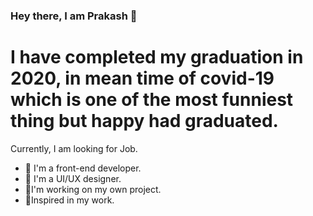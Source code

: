### Hey there, I am Prakash 👋


# I have completed my graduation in 2020, in mean time of covid-19 which is one of the most funniest thing but happy had graduated.
Currently, I am looking for Job.
- 🌱 I'm a front-end developer.
- 🌱 I'm a UI/UX designer.
- 🔭I'm working on my own project.
- 🔭Inspired in my work.

